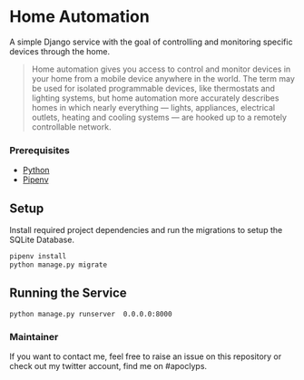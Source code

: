 Home Automation
================================

A simple Django service with the goal of controlling and monitoring specific devices through the home.

> Home automation gives you access to control and monitor devices in your home from a mobile device anywhere in the world. The term may be used for isolated programmable devices, like thermostats and lighting systems, but home automation more accurately describes homes in which nearly everything — lights, appliances, electrical outlets, heating and cooling systems — are hooked up to a remotely controllable network.

### Prerequisites

- [Python](https://www.python.org/downloads/)
- [Pipenv](https://pipenv.readthedocs.io/en/latest/)

## Setup

Install required project dependencies and run the migrations to setup the SQLite Database.

```python
pipenv install
python manage.py migrate
```

## Running the Service

```
python manage.py runserver  0.0.0.0:8000
```

### Maintainer

If you want to contact me, feel free to raise an issue on this repository or check out my twitter account, find me on #apoclyps.
